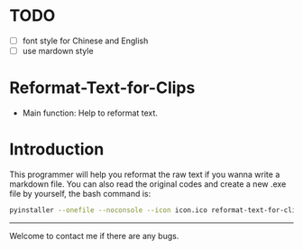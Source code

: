 # TODO
- [ ] font style for Chinese and English
- [ ] use mardown style

# Reformat-Text-for-Clips

+ Main function: Help to reformat text.

# Introduction

This programmer will help you reformat the raw text if you wanna write a markdown file. You can also read the original codes and create a new .exe file by yourself, the bash command is: 

```bash
pyinstaller --onefile --noconsole --icon icon.ico reformat-text-for-clips.py
```

---

Welcome to contact me if there are any bugs.
